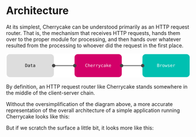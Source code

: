 # Architecture

At its simplest, Cherrycake can be understood primarily as an HTTP request router. That is, the mechanism that receives HTTP requests, hands them over to the proper module for processing, and then hands over whatever resulted from the processing to whoever did the request in the first place.

![](.gitbook/assets/cherrycakediagramroutersimple.svg)

By definition, an HTTP request router like Cherrycake stands somewhere in the middle of the client-server chain. 

Without the oversimplification of the diagram above, a more accurate representation of the overall architecture of a simple application running Cherrycake looks like this:

But if we scratch the surface a little bit, it looks more like this:



